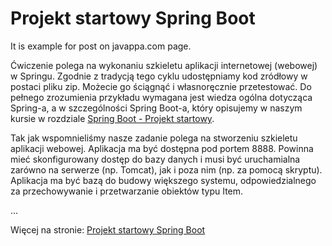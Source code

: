 # Projekt startowy Spring Boot
It is example for post on javappa.com page.

Ćwiczenie polega na wykonaniu szkieletu aplikacji internetowej (webowej) w Springu. 
Zgodnie z tradycją tego cyklu udostępniamy kod zródłowy w postaci pliku zip. 
Możecie go ściągnąć i własnoręcznie przetestować. 
Do pełnego zrozumienia przykładu wymagana jest wiedza ogólna dotycząca Spring-a, 
a w szczególności Spring Boot-a, który opisujemy w naszym kursie w rozdziale <a href="https://www.javappa.com/kurs-spring/projekt-startowy-spring-boot" target="_blank">Spring Boot - Projekt startowy</a>.

Tak jak wspomnieliśmy nasze zadanie polega na stworzeniu szkieletu aplikacji webowej. 
Aplikacja ma być dostępna pod portem 8888. Powinna mieć skonfigurowany dostęp do bazy danych 
i musi być uruchamialna zarówno na serwerze (np. Tomcat), jak i poza nim (np. za pomocą skryptu). 
Aplikacja ma być bazą do budowy większego systemu, odpowiedzialnego za przechowywanie i przetwarzanie obiektów typu Item.

...

Więcej na stronie: <a href="https://www.javappa.com/blog/backend/projekt-startowy-spring-boot" target="_blank">Projekt startowy Spring Boot</a>
